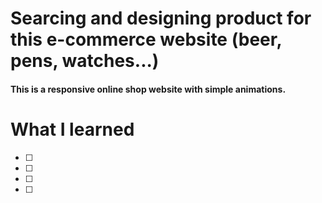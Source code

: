 # Searcing and designing product for this e-commerce website (beer, pens, watches...)
#### This is a responsive online shop website with simple animations.

# What I learned

 * [ ] 
 * [ ] 
 * [ ] 
 * [ ] 

